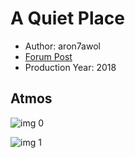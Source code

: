# A Quiet Place

* Author: aron7awol
* [Forum Post](https://www.avsforum.com/threads/bass-eq-for-filtered-movies.2995212/post-56721056)
* Production Year: 2018

## Atmos

![img 0](https://i.imgur.com/zAfPqmV.jpg)

![img 1](https://i.imgur.com/dkcYg3b.jpg)

